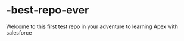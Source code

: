 # -best-repo-ever
Welcome to this first test repo in your adventure to learning Apex with salesforce 